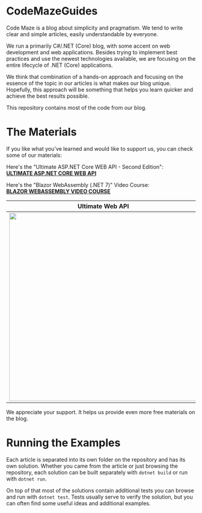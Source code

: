 # CodeMazeGuides
Code   Maze is a blog about simplicity and pragmatism. We tend to write clear and simple articles, easily understandable by everyone.

We run a primarily C#/.NET (Core) blog, with some accent on web development and web applications. Besides trying to implement best practices and use the newest technologies available, we are focusing on the entire lifecycle of .NET (Core) applications.

We think that combination of a hands-on approach and focusing on the essence of the topic in our articles is what makes our blog unique. Hopefully, this approach will be something that helps you learn quicker and achieve the best results possible.

This repository contains most of the code from our blog.

The Materials
==============================
If you like what you've learned and would like to support us, you can check some of our materials:

Here's the "Ultimate ASP.NET Core WEB API - Second Edition": <br/>
**[ULTIMATE ASP.NET CORE WEB API](https://code-maze.com/ultimate-aspnetcore-webapi-second-edition/?source=github)**

Here's the "Blazor WebAssembly (.NET 7)" Video Course: <br/>
**[BLAZOR WEBASSEMBLY VIDEO COURSE](https://code-maze.com/blazor-webassembly-course/?source=github)**

| Ultimate Web API  | Blazor WebAssembly |
| - | - |
| [<img src="https://code-maze.com/wp-content/uploads/2022/08/ultimate-aspnet-core-banner-v3-690-min.webp"  width="500">](https://code-maze.com/ultimate-aspnetcore-webapi-second-edition/?source=github) | [<img src="https://code-maze.com/wp-content/uploads/2021/04/banner-blog-final-min.png"  width="500">](https://code-maze.com/blazor-webassembly-course/?source=github) |

We appreciate your support. It helps us provide even more free materials on the blog.

Running the Examples
================
Each article is separated into its own folder on the repository and has its own solution. Whether you came from the article or just browsing the repository, each solution can be built separately with `dotnet build` or run with `dotnet run`.

On top of that most of the solutions contain additional tests you can browse and run with `dotnet test`. Tests usually serve to verify the solution, but you can often find some useful ideas and additional examples.
